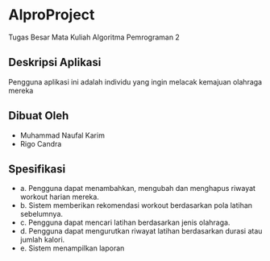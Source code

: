 # AlproProject
Tugas Besar Mata Kuliah Algoritma Pemrograman 2
## Deskripsi Aplikasi

Pengguna aplikasi ini adalah individu yang ingin melacak kemajuan olahraga mereka

## Dibuat Oleh

- Muhammad Naufal Karim
- Rigo Candra

## Spesifikasi
- a.	Pengguna dapat menambahkan, mengubah dan menghapus riwayat workout harian mereka.
- b.	Sistem memberikan rekomendasi workout berdasarkan pola latihan sebelumnya.
- c.	Pengguna dapat mencari latihan berdasarkan jenis olahraga.
- d.	Pengguna dapat mengurutkan riwayat latihan berdasarkan durasi atau jumlah kalori.
- e.	Sistem menampilkan laporan

